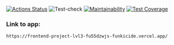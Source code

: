 [![Actions Status](https://github.com/Funkicide/frontend-project-lvl3/workflows/hexlet-check/badge.svg)](https://github.com/Funkicide/frontend-project-lvl3/actions)
![Test-check](https://github.com/Funkicide/frontend-project-lvl3/actions/workflows/test-check.yml/badge.svg)
[![Maintainability](https://api.codeclimate.com/v1/badges/466f13a0c9736b7ae432/maintainability)](https://codeclimate.com/github/Funkicide/frontend-project-lvl3/maintainability)
[![Test Coverage](https://api.codeclimate.com/v1/badges/466f13a0c9736b7ae432/test_coverage)](https://codeclimate.com/github/Funkicide/frontend-project-lvl3/test_coverage)

### Link to app:

``` sh
https://frontend-project-lvl3-fu55dzwjs-funkicide.vercel.app/
```